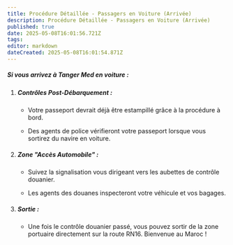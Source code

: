 ```yaml
---
title: Procédure Détaillée - Passagers en Voiture (Arrivée)
description: Procédure Détaillée - Passagers en Voiture (Arrivée)
published: true
date: 2025-05-08T16:01:56.721Z
tags: 
editor: markdown
dateCreated: 2025-05-08T16:01:54.871Z
---
```


##### Si vous arrivez à Tanger Med en voiture :

  1. ##### **Contrôles Post-Débarquement :**

     *  Votre passeport devrait déjà être estampillé grâce à la procédure à bord.

     *  Des agents de police vérifieront votre passeport lorsque vous sortirez du navire en voiture.

  2. ##### **Zone "Accès Automobile" :**

     *  Suivez la signalisation vous dirigeant vers les aubettes de contrôle douanier.

     *  Les agents des douanes inspecteront votre véhicule et vos bagages.

  3. ##### **Sortie :** 
  		* Une fois le contrôle douanier passé, vous pouvez sortir de la zone portuaire directement sur la route RN16. Bienvenue au Maroc \!